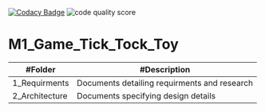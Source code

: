 [![Codacy Badge](https://app.codacy.com/project/badge/Grade/bd707dd81d0741a29a456f94a8fa27e7)](https://www.codacy.com/gh/AshutoshPrajapati1997/M1_Game_Tick_Tock_Toy/dashboard?utm_source=github.com&amp;utm_medium=referral&amp;utm_content=AshutoshPrajapati1997/M1_Game_Tick_Tock_Toy&amp;utm_campaign=Badge_Grade)
![code quality score](https://api.codiga.io/project/30022/score/svg)
# M1_Game_Tick_Tock_Toy

| #Folder  | #Description |
| ------------- | ------------- |
| 1_Requirments  | Documents detailing requirments and research  |
| 2_Architecture | Documents specifying design details  |
